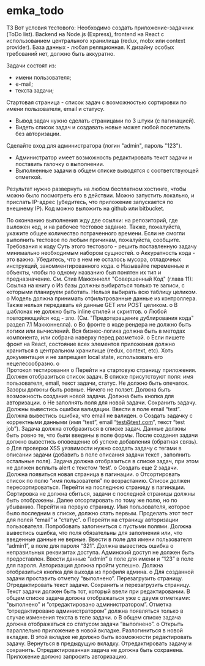 # emka_todo
ТЗ
Вот условия тестового:
Необходимо создать приложение-задачник (ToDo list).
Backend на Node.js (Express), frontend на React c использованием центрального хранилища (redux, mobx или context provider). База данных - любая реляционная. К дизайну особых требований нет, должно быть аккуратно.

Задачи состоят из:
- имени пользователя;
- е-mail;
- текста задачи;

Стартовая страница - список задач с возможностью сортировки по имени пользователя, email и статусу.
- Вывод задач нужно сделать страницами по 3 штуки (с пагинацией).
- Видеть список задач и создавать новые может любой посетитель без авторизации.

Сделайте вход для администратора (логин "admin", пароль "123").
- Администратор имеет возможность редактировать текст задачи и поставить галочку о выполнении.
- Выполненные задачи в общем списке выводятся с соответствующей отметкой.

Результат нужно развернуть на любом бесплатном хостинге, чтобы можно было посмотреть его в действии. Можно запустить локально, и прислать IP-адрес (убедитесь, что приложение запускается по внешнему IP).
Код можно выложить на github или bitbucket.

По окончанию выполнения жду две ссылки: на репозиторий, где выложен код, и на рабочее тестовое задание. Также, пожалуйста, укажите общее количество потраченного времени.
Если не смогли выполнить тестовое по любым причинам, пожалуйста, сообщите.
 
Требования к коду
Суть этого тестового - решить поставленную задачу минимально необходимым набором сущностей.
o	Аккуратность кода - это важно. Убедитесь, что в нем не осталось мусора, отладочных инструкций, закомментированного кода.
o	Называйте переменные и объекты, чтобы по одному названию был понятен их тип и предназначение.
См. Стив Макконнелл "Совершенный Код" (глава 11): Ссылка на книгу
o	Из базы должны выбираться только те записи, с которыми планируем работать. Нельзя выбирать всю таблицу целиком.
o	Модель должна принимать отфильтрованные данные из контроллера. Также нельзя передавать ей данные GET или POST целиком.
o	В шаблонах не должно быть inline стилей и скриптов.
o	Любой повторяющийся код - зло. (См. "Предотвращение дублирования кода" раздел 7.1 Макконнелла).
o	Во фронте в коде рендера не должно быть логики или вычислений. Вся бизнес-логика должна быть в методах компонента, или собрана наверху перед разметкой.
o	Если пишете фронт на React, cостояние всех элементов приложения должно храниться в центральном хранилище (redux, context, etc). Хоть документация и не запрещает local state, использовать его нецелесообразно.
o	
Протокол тестирования
o	Перейти на стартовую страницу приложения. Должен отобразиться список задач. В списке присутствуют поля: имя пользователя, email, текст задачи, статус. Не должно быть опечаток. Зазоры должны быть ровные. Ничего не ползет. Должна быть возможность создания новой задачи. Должна быть кнопка для авторизации.
o	Не заполнять поля для новой задачи. Сохранить задачу. Должны вывестись ошибки валидации. Ввести в поле email “test”. Должна вывестись ошибка, что email не валиден.
o	Создать задачку с корректными данными (имя “test”, email “test@test.com”, текст “test job”). Задача должна отобразиться в списке задач. Данные должны быть ровно те, что были введены в поле формы. После создания задачи должно вывестись оповещение об успехе добавления (обратная связь).
o	Для проверки XSS уязвимости нужно создать задачу с тегами в описании задачи (добавить в поле описания задачи текст , заполнить остальные поля). Задача должна отобразиться в списке задач, при этом не должен всплыть alert c текстом ‘test’.
o	Создать еще 2 задачи. Должна появиться новая страница в пагинации.
o	Отсортировать список по полю “имя пользователя” по возрастанию. Список должен пересортироваться. Перейти на последнюю страницу в пагинации. Сортировка не должна сбиться, задачи с последней страницы должны быть отображены. Далее отсортировать по тому же полю, но по убыванию. Перейти на первую страницу. Имя пользователя, которое было последним в списке, должно стать первым. Проделать этот тест для полей “email” и “статус”.
o	Перейти на страницу авторизации пользователя. Попробовать залогиниться с пустыми полями. Должна вывестись ошибка, что поля обязательны для заполнения или, что введенные данные не верные. Ввести в поле для имени пользователя “admin1”, в поле для пароля “321”. Должна вывестись ошибка о неправильных реквизитах доступа. Админский доступ не должен быть предоставлен. Ввести данные “admin” в поле для имени и “123” в поле для пароля. Авторизация должна пройти успешно. Должна отобразиться кнопка для выхода из профиля админа.
o	Для созданной задачи проставить отметку “выполнено”. Перезагрузить страницу. Отредактировать текст задачи. Сохранить и перезагрузить страницу. Текст задачи должен быть тот, который ввели при редактировании. В общем списке задача должна отображаться уже с двумя отметками: "выполнено" и “отредактировано администратором”. Отметка “отредактировано администратором” должна появляться только в случае изменения текста в теле задачи.
o	В общем списке задача должна отображаться со статусом задачи “выполнено”.
o	Открыть параллельно приложение в новой вкладке. Разлогиниться в новой вкладке. В этой вкладке не должно быть возможности редактировать задачу. Вернуться в предыдущую вкладку. Отредактировать задачу и сохранить. Отредактированная задача не должна быть сохранена. Приложение должно запросить авторизацию.
